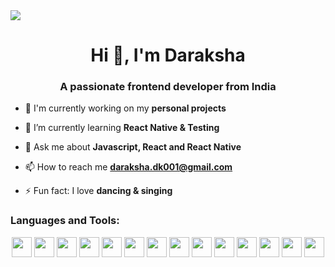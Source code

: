 <img src="https://encrypted-tbn0.gstatic.com/images?q=tbn:ANd9GcSkZv05fUG9h9S_Y1b-RTL17XId0dbqoZirPHGesAdey_9cC6Rh7rZ9VEww5i0YgQ3c988&usqp=CAU" />

<h1 align="center">Hi 👋, I'm Daraksha</h1>
<h3 align="center">A passionate frontend developer from India</h3>

- 🔭 I'm currently working on my **personal projects**

- 🌱 I’m currently learning **React Native & Testing**

- 💬 Ask me about **Javascript, React and React Native**

- 📫 How to reach me **daraksha.dk001@gmail.com**

- ⚡ Fun fact: I love **dancing & singing**

<h3 align="left">Languages and Tools:</h3>

<p align="center">
  <img height="32" width="32" src="https://cdn.jsdelivr.net/npm/simple-icons@v3/icons/javascript.svg" />
  <img height="32" width="32" src="https://cdn.jsdelivr.net/npm/simple-icons@v3/icons/python.svg" />
  <img height="32" width="32" src="https://cdn.jsdelivr.net/npm/simple-icons@v3/icons/html5.svg" />
  <img height="32" width="32" src="https://cdn.jsdelivr.net/npm/simple-icons@v3/icons/linux.svg" />
  <img height="32" width="32" src="https://cdn.jsdelivr.net/npm/simple-icons@v3/icons/css3.svg" />
  <img height="32" width="32" src="https://cdn.jsdelivr.net/npm/simple-icons@v3/icons/postman.svg" />
  <img height="32" width="32" src="https://cdn.jsdelivr.net/npm/simple-icons@v3/icons/github.svg" />
  <img height="32" width="32" src="https://cdn.jsdelivr.net/npm/simple-icons@v3/icons/node-dot-js.svg" />
  <img height="32" width="32" src="https://cdn.jsdelivr.net/npm/simple-icons@v3/icons/react.svg" />
  <img height="32" width="32" src="https://cdn.jsdelivr.net/npm/simple-icons@v3/icons/redux.svg" />
  <img height="32" width="32" src="https://cdn.jsdelivr.net/npm/simple-icons@v3/icons/mongodb.svg" />
  <img height="32" width="32" src="https://cdn.jsdelivr.net/npm/simple-icons@v3/icons/github.svg" />
 <img height="32" width="32" src="https://cdn.jsdelivr.net/npm/simple-icons@v3/icons/cplusplus.svg" />
  <img height="32" width="32" src="https://cdn.jsdelivr.net/npm/simple-icons@v3/icons/bootstrap.svg" />
</p>
